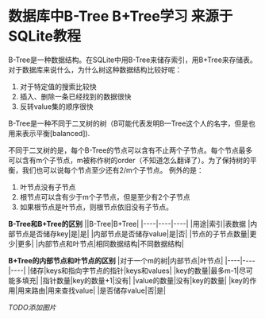 # 数据库中B-Tree B+Tree学习 来源于SQLite教程


B-Tree是一种数据结构。在SQLite中用B-Tree来储存索引，用B+Tree来存储表。
对于数据库来说什么，为什么树这种数据结构比较好呢：
1. 对于特定值的搜索比较快
2. 插入、删除一条已经找到的数据很快
3. 反转value集的顺序很快

B-Tree是一种不同于二叉树的树（B可能代表发明B—Tree这个人的名字，但是也用来表示平衡[balanced]).

不同于二叉树的是，每个B-Tree的节点可以含有不止两个子节点。每个节点最多可以含有m个子节点，m被称作树的order（不知道怎么翻译了）。为了保持树的平衡，我们也可以说每个节点至少还有2/m个子节点。
例外的是：
1. 叶节点没有子节点
2. 根节点可以含有少于m个子节点，但是至少有2个子节点
3. 如果根节点是叶节点，则根节点依旧没有子节点。

**B-Tree和B+Tree的区别**
||B-Tree|B+Tree|
|----|----|----|
|用途|索引|表数据
|内部节点是否储存key|是|是|
|内部节点是否储存value|是|否|
|节点的子节点数量|更少|更多|
|内部节点和叶节点|相同数据结构|不同数据结构|


**B+Tree的内部节点和叶节点的区别**
|对于一个m的树|内部节点|叶节点|
|----|----|----|
|储存|keys和指向字节点的指针|keys和values|
|key的数量|最多m-1|尽可能多填充|
|指针数量|key的数量+1|没有|
|value的数量|没有|key的数量|
|key的作用|用来路由|用来查找value|
|是否储存value|否|是|

*TODO添加图片*